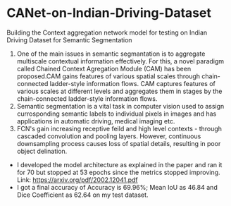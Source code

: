 # CANet-on-Indian-Driving-Dataset
Building the Context aggregation network model for testing on Indian Driving Dataset for Semantic Segmentation
1.   One of the main issues in semantic segmantation is to aggregate multiscale contextual information effectively. For this, a novel paradigm called Chained Context Agregation Module (CAM) has been proposed.CAM gains features of various
spatial scales through chain-connected ladder-style information flows. CAM captures features of various scales at different levels and aggregates them in stages
by the chain-connected ladder-style information flows.
2.   Semantic segmentation is a vital task in computer vision used to assign currosponding semantic labels to individual pixels in images and has applications in automatic driving, medical imaging etc.
3. FCN's gain increasing receptive feild and high level contexts - through cascaded convolution and pooling layers. However, continuous downsampling process causes loss of spatial details, resulting in poor object delination.

- I developed the model architecture as explained in the paper and ran it for 70 but stopped at 53 epochs since the metrics stopped improving. Link: https://arxiv.org/pdf/2002.12041.pdf
- I got a final accuracy of Accuracy is 69.96%; Mean IoU as 46.84 and Dice Coefficient as 62.64 on my test dataset.
